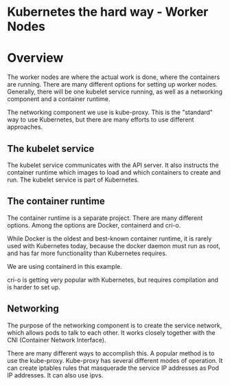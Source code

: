 # Kubernetes the hard way - Worker Nodes

# Overview

The worker nodes are where the actual work is done, where the containers are
running. There are many different options for setting up worker nodes.
Generally, there will be one kubelet service running, as well as a networking
component and a container runtime.

The networking component we use is kube-proxy. This is the "standard" way to
use Kubernetes, but there are many efforts to use different approaches.

## The kubelet service

The kubelet service communicates with the API server. It also instructs the
container runtime which images to load and which containers to create and run.
The kubelet service is part of Kubernetes.

## The container runtime

The container runtime is a separate project. There are many different options.
Among the options are Docker, containerd and cri-o.

While Docker is the oldest and best-known container runtime, it is rarely used
with Kubernetes today, because the docker daemon must run as root, and has far
more functionality than Kubernetes requires.

We are using containerd in this example.

cri-o is getting very popular with Kubernetes, but requires compilation and is
harder to set up.

## Networking

The purpose of the networking component is to create the service network, which
allows pods to talk to each other. It works closely together with the CNI
(Container Network Interface).

There are many different ways to accomplish this. A popular method is to use
the kube-proxy. Kube-proxy has several different modes of operation. It can
create iptables rules that masquerade the service IP addresses as Pod IP
addresses. It can also use ipvs.


